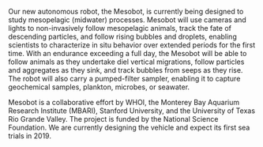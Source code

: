 <!--t Mesobot t-->
<!--d  d-->
<!--tag AUV tag-->
<!--video https://www.youtube.com/watch?v=WZxV1Sbbgjg video-->

Our new autonomous robot, the Mesobot, is currently being designed to study mesopelagic (midwater) processes. Mesobot will use cameras and lights to non-invasively follow mesopelagic animals, track the fate of descending particles, and follow rising bubbles and droplets, enabling scientists to characterize in situ behavior over extended periods for the first time. With an endurance exceeding a full day, the Mesobot will be able to follow animals as they undertake diel vertical migrations, follow particles and aggregates as they sink, and track bubbles from seeps as they rise. The robot will also carry a pumped-filter sampler, enabling it to capture geochemical samples, plankton, microbes, or seawater.

Mesobot is a collaborative effort by WHOI, the Monterey Bay Aquarium Research Institute (MBARI), Stanford University, and the University of Texas Rio Grande Valley. The project is funded by the National Science Foundation. We are currently designing the vehicle and expect its first sea trials in 2019.